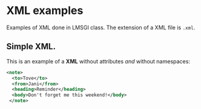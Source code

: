 # XML examples

Examples of XML done in LMSGI class. The extension of a XML file is `.xml`.

## Simple XML.

This is an example of a **XML** without attributes _and_ without namespaces:

```xml
<note>
  <to>Tove</to>
  <from>Jani</from>
  <heading>Reminder</heading>
  <body>Don't forget me this weekend!</body>
 </note>

